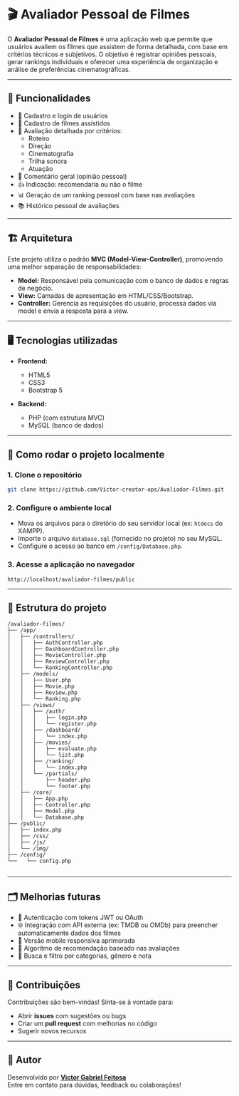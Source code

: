 # 🎬 Avaliador Pessoal de Filmes

O **Avaliador Pessoal de Filmes** é uma aplicação web que permite que usuários avaliem os filmes que assistem de forma detalhada, com base em critérios técnicos e subjetivos. O objetivo é registrar opiniões pessoais, gerar rankings individuais e oferecer uma experiência de organização e análise de preferências cinematográficas.

---

## 🧩 Funcionalidades

- 📌 Cadastro e login de usuários
- 🎥 Cadastro de filmes assistidos
- 📝 Avaliação detalhada por critérios:
  - Roteiro
  - Direção
  - Cinematografia
  - Trilha sonora
  - Atuação
- 💬 Comentário geral (opinião pessoal)
- 👍 Indicação: recomendaria ou não o filme
- 📊 Geração de um ranking pessoal com base nas avaliações
- 📚 Histórico pessoal de avaliações

---

## 🏗️ Arquitetura

Este projeto utiliza o padrão **MVC (Model-View-Controller)**, promovendo uma melhor separação de responsabilidades:

- **Model:** Responsável pela comunicação com o banco de dados e regras de negócio.
- **View:** Camadas de apresentação em HTML/CSS/Bootstrap.
- **Controller:** Gerencia as requisições do usuário, processa dados via model e envia a resposta para a view.

---

## 🖥️ Tecnologias utilizadas

- **Frontend:**

  - HTML5
  - CSS3
  - Bootstrap 5

- **Backend:**
  - PHP (com estrutura MVC)
  - MySQL (banco de dados)

---

## 🚀 Como rodar o projeto localmente

### 1. Clone o repositório

```bash
git clone https://github.com/Victor-creator-ops/Avaliador-Filmes.git
```

### 2. Configure o ambiente local

- Mova os arquivos para o diretório do seu servidor local (ex: `htdocs` do XAMPP).
- Importe o arquivo `database.sql` (fornecido no projeto) no seu MySQL.
- Configure o acesso ao banco em `/config/Database.php`.

### 3. Acesse a aplicação no navegador

```
http://localhost/avaliador-filmes/public
```

---

## 📁 Estrutura do projeto

```
/avaliador-filmes/
├── /app/
│   ├── /controllers/
│   │   ├── AuthController.php
│   │   ├── DashboardController.php
│   │   ├── MovieController.php
│   │   ├── ReviewController.php
│   │   └── RankingController.php
│   ├── /models/
│   │   ├── User.php
│   │   ├── Movie.php
│   │   ├── Review.php
│   │   └── Ranking.php
│   ├── /views/
│   │   ├── /auth/
│   │   │   ├── login.php
│   │   │   └── register.php
│   │   ├── /dashboard/
│   │   │   └── index.php
│   │   ├── /movies/
│   │   │   ├── evaluate.php
│   │   │   └── list.php
│   │   ├── /ranking/
│   │   │   └── index.php
│   │   └── /partials/
│   │       ├── header.php
│   │       └── footer.php
│   ├── /core/
│   │   ├── App.php         
│   │   ├── Controller.php   
│   │   ├── Model.php      
│   │   └── Database.php    
├── /public/
│   ├── index.php        
│   ├── /css/
│   ├── /js/
│   └── /img/
├── /config/
└──   └── config.php     


```

---

## 🗂️ Melhorias futuras

- 🔐 Autenticação com tokens JWT ou OAuth
- 🌐 Integração com API externa (ex: TMDB ou OMDb) para preencher automaticamente dados dos filmes
- 📱 Versão mobile responsiva aprimorada
- 🧠 Algoritmo de recomendação baseado nas avaliações
- 🔎 Busca e filtro por categorias, gênero e nota

---

## 🤝 Contribuições

Contribuições são bem-vindas! Sinta-se à vontade para:

- Abrir **issues** com sugestões ou bugs
- Criar um **pull request** com melhorias no código
- Sugerir novos recursos

---

## 👤 Autor

Desenvolvido por **[Victor Gabriel Feitosa](https://github.com/Victor-creator-ops)**  
Entre em contato para dúvidas, feedback ou colaborações!
